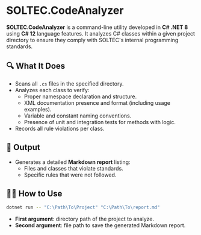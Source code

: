 # SOLTEC.CodeAnalyzer

**SOLTEC.CodeAnalyzer** is a command-line utility developed in **C# .NET 8** using **C# 12** language features. It analyzes C# classes within a given project directory to ensure they comply with SOLTEC's internal programming standards.

## 🔍 What It Does

- Scans all `.cs` files in the specified directory.
- Analyzes each class to verify:
  - Proper namespace declaration and structure.
  - XML documentation presence and format (including usage examples).
  - Variable and constant naming conventions.
  - Presence of unit and integration tests for methods with logic.
- Records all rule violations per class.

## 🧾 Output

- Generates a detailed **Markdown report** listing:
  - Files and classes that violate standards.
  - Specific rules that were not followed.

## 🧑‍💻 How to Use

```bash
dotnet run -- "C:\Path\To\Project" "C:\Path\To\report.md"
```

- **First argument**: directory path of the project to analyze.
- **Second argument**: file path to save the generated Markdown report.
